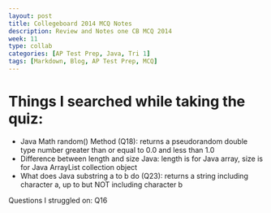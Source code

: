 ```yaml
---
layout: post
title: Collegeboard 2014 MCQ Notes
description: Review and Notes one CB MCQ 2014
week: 11
type: collab
categories: [AP Test Prep, Java, Tri 1]
tags: [Markdown, Blog, AP Test Prep, MCQ]
---
```

# Things I searched while taking the quiz:
- Java Math random() Method (Q18): returns a pseudorandom double type number greater than or equal to 0.0 and less than 1.0
- Difference between length and size Java: length is for Java array, size is for Java ArrayList collection object
- What does Java substring a to b do (Q23): returns a string including character a, up to but NOT including character b


Questions I struggled on: Q16